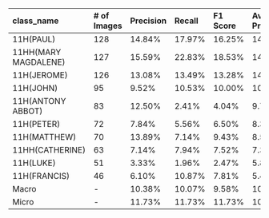 | class_name           | # of Images   | Precision   | Recall   | F1 Score   | Average Precision   |
|:---------------------|:--------------|:------------|:---------|:-----------|:--------------------|
| 11H(PAUL)            | 128           | 14.84%      | 17.97%   | 16.25%     | 14.86%              |
| 11HH(MARY MAGDALENE) | 127           | 15.59%      | 22.83%   | 18.53%     | 14.94%              |
| 11H(JEROME)          | 126           | 13.08%      | 13.49%   | 13.28%     | 14.42%              |
| 11H(JOHN)            | 95            | 9.52%       | 10.53%   | 10.00%     | 10.87%              |
| 11H(ANTONY ABBOT)    | 83            | 12.50%      | 2.41%    | 4.04%      | 9.71%               |
| 11H(PETER)           | 72            | 7.84%       | 5.56%    | 6.50%      | 8.33%               |
| 11H(MATTHEW)         | 70            | 13.89%      | 7.14%    | 9.43%      | 8.54%               |
| 11HH(CATHERINE)      | 63            | 7.14%       | 7.94%    | 7.52%      | 7.30%               |
| 11H(LUKE)            | 51            | 3.33%       | 1.96%    | 2.47%      | 5.87%               |
| 11H(FRANCIS)         | 46            | 6.10%       | 10.87%   | 7.81%      | 5.42%               |
| Macro                | -             | 10.38%      | 10.07%   | 9.58%      | 10.03%              |
| Micro                | -             | 11.73%      | 11.73%   | 11.73%     | 10.20%              |